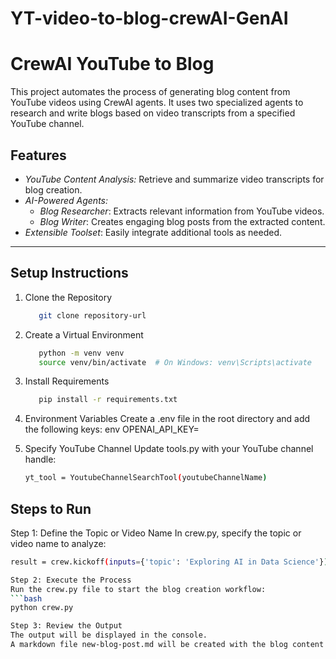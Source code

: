 # YT-video-to-blog-crewAI-GenAI

# CrewAI YouTube to Blog  

This project automates the process of generating blog content from YouTube videos using CrewAI agents. It uses two specialized agents to research and write blogs based on video transcripts from a specified YouTube channel.

## Features
- *YouTube Content Analysis:* Retrieve and summarize video transcripts for blog creation.
- *AI-Powered Agents:* 
  - *Blog Researcher*: Extracts relevant information from YouTube videos.
  - *Blog Writer*: Creates engaging blog posts from the extracted content.
- *Extensible Toolset*: Easily integrate additional tools as needed.

---

## Setup Instructions  

 1. Clone the Repository
    ```bash
       git clone repository-url
 2. Create a Virtual Environment
    ```bash
       python -m venv venv
       source venv/bin/activate  # On Windows: venv\Scripts\activate

 4. Install Requirements
    ```bash
       pip install -r requirements.txt

 5. Environment Variables
Create a .env file in the root directory and add the following keys:
env
OPENAI_API_KEY=<Your OpenAI API Key>

 6. Specify YouTube Channel
 Update tools.py with your YouTube channel handle:
    ```bash
    yt_tool = YoutubeChannelSearchTool(youtubeChannelName)


## Steps to Run
Step 1: Define the Topic or Video Name
In crew.py, specify the topic or video name to analyze:
```bash
result = crew.kickoff(inputs={'topic': 'Exploring AI in Data Science'})

Step 2: Execute the Process
Run the crew.py file to start the blog creation workflow:
```bash
python crew.py

Step 3: Review the Output
The output will be displayed in the console.
A markdown file new-blog-post.md will be created with the blog content.
